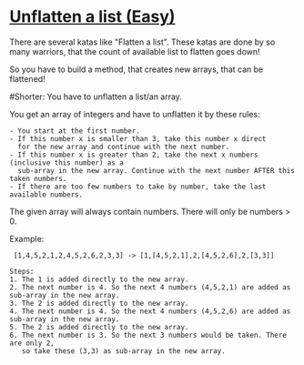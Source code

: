 # [Unflatten a list (Easy)](https://www.codewars.com/kata/unflatten-a-list-easy "https://www.codewars.com/kata/57e2dd0bec7d247e5600013a")

There are several katas like "Flatten a list".
These katas are done by so many warriors, that the count of available list to flatten goes down!

So you have to build a method, that creates new arrays, that can be flattened!

#Shorter: You have to unflatten a list/an array.

You get an array of integers and have to unflatten it by these rules:
```
- You start at the first number.
- If this number x is smaller than 3, take this number x direct 
  for the new array and continue with the next number.
- If this number x is greater than 2, take the next x numbers (inclusive this number) as a 
  sub-array in the new array. Continue with the next number AFTER this taken numbers.
- If there are too few numbers to take by number, take the last available numbers.
```

The given array will always contain numbers. There will only be numbers > 0.

Example:
```
 [1,4,5,2,1,2,4,5,2,6,2,3,3] -> [1,[4,5,2,1],2,[4,5,2,6],2,[3,3]]

Steps: 
1. The 1 is added directly to the new array.
2. The next number is 4. So the next 4 numbers (4,5,2,1) are added as sub-array in the new array.
3. The 2 is added directly to the new array.
4. The next number is 4. So the next 4 numbers (4,5,2,6) are added as sub-array in the new array.
5. The 2 is added directly to the new array.
6. The next number is 3. So the next 3 numbers would be taken. There are only 2, 
   so take these (3,3) as sub-array in the new array.
```